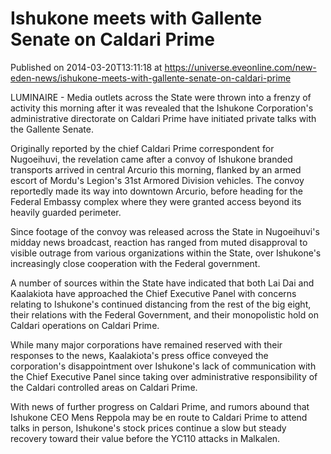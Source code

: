 # Ishukone meets with Gallente Senate on Caldari Prime
Published on 2014-03-20T13:11:18 at https://universe.eveonline.com/new-eden-news/ishukone-meets-with-gallente-senate-on-caldari-prime

LUMINAIRE  - Media outlets across the State were thrown into a frenzy of activity this morning after it was revealed that the Ishukone Corporation's administrative directorate on Caldari Prime have initiated private talks with the Gallente Senate.

Originally reported by the chief Caldari Prime correspondent for Nugoeihuvi, the revelation came after a convoy of Ishukone branded transports arrived in central Arcurio this morning, flanked by an armed escort of Mordu's Legion's 31st Armored Division vehicles. The convoy reportedly made its way into downtown Arcurio, before heading for the Federal Embassy complex where they were granted access beyond its heavily guarded perimeter.

Since footage of the convoy was released across the State in Nugoeihuvi's midday news broadcast, reaction has ranged from muted disapproval to visible outrage from various organizations within the State, over Ishukone's increasingly close cooperation with the Federal government. 

A number of sources within the State have indicated that both Lai Dai and Kaalakiota have approached the Chief Executive Panel with concerns relating to Ishukone's continued distancing from the rest of the big eight, their relations with the Federal Government, and their monopolistic hold on Caldari operations on Caldari Prime.

While many major corporations have remained reserved with their responses to the news, Kaalakiota's press office conveyed the corporation's disappointment over Ishukone's lack of communication with the Chief Executive Panel since taking over administrative responsibility of the Caldari controlled areas on Caldari Prime.

With news of further progress on Caldari Prime, and rumors abound that Ishukone CEO Mens Reppola may be en route to Caldari Prime to attend talks in person, Ishukone's stock prices continue a slow but steady recovery toward their value before the YC110 attacks in Malkalen.
